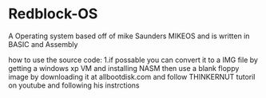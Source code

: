 # Redblock-OS
A Operating system based off of mike Saunders MIKEOS and is written in BASIC and Assembly

how to use the source code:
1.if possable you can convert it to a IMG file by getting a windows xp VM and installing NASM then use a blank floppy image by downloading it at allbootdisk.com and follow THINKERNUT tutoril on youtube and following his instrctions
